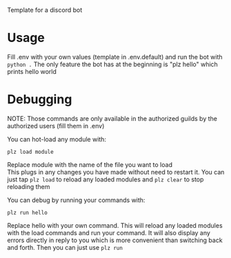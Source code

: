 Template for a discord bot

Usage
===
Fill .env with your own values (template in .env.default) and run the bot with ``python .``
The only feature the bot has at the beginning is "plz hello" which prints hello world

Debugging
===
NOTE: Those commands are only available in the authorized guilds by the authorized users (fill them in .env)

You can hot-load any module with:
```
plz load module
```
Replace module with the name of the file you want to load  
This plugs in any changes you have made without need to restart it.
You can just tap ``plz load`` to reload any loaded modules and ``plz clear`` to stop reloading them

You can debug by running your commands with:

```
plz run hello
```
Replace hello with your own command.
This will reload any loaded modules with the load commands and run your command. It will also display any errors directly in reply to you which is more convenient than switching back and forth.
Then you can just use ``plz run``
